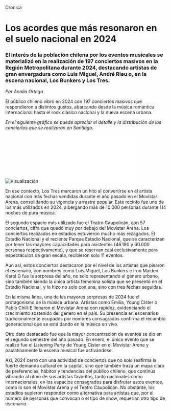 Crónica

# Los acordes que más resonaron en el suelo nacional en 2024

### El interés de la población chilena por los eventos musicales se materializó en la realización de 197 conciertos masivos en la Región Metropolitana durante 2024, destacando artistas de gran envergadura como Luis Miguel, André Rieu o, en la escena nacional, Los Bunkers y Los Tres.

*Por Analía Ortega*

El público chileno vibró en 2024 con 197 conciertos masivos que respondieron a distintos gustos, abarcando desde la música romántica internacional hasta el rock clásico nacional y la nueva escena urbana.

*En el siguiente gráfico se puede apreciar el detalle y la distribución de los conciertos que se realizaron en Santiago.*

![Visualización](https://github.com/Antoapple/Trabajo.semestre/blob/main/Entrega_03/Ortega_Integrante_03_Conciertos_vis_03/Visualizaci%C3%B3n/vis_03.jpg)
![Visualización](vis_03.html)

En ese contexto, Los Tres marcaron un hito al convertirse en el artista nacional con más fechas vendidas durante el año pasado en el Movistar Arena, consolidando su vigencia y arrastre popular. Este recinto fue uno de los más utilizados en 2024, albergando más de 10.000 personas durante 114 noches de pura música.

El segundo espacio más utilizado fue el Teatro Caupolicán, con 57 conciertos, cifra que quedó muy por debajo del Movistar Arena. Los conciertos realizados en estadios estuvieron mucho más rezagados. El Estadio Nacional y el reciente Parque Estadio Nacional, que se caracterizan por tener las mayores capacidades para asistentes (46.190 y 60.000 personas respectivamente), y que se reservan casi exclusivamente para espectáculos de gran escala, recibieron solo 11 eventos.

Aun así, estos conciertos destacaron por el nivel de los artistas que pisaron el escenario, con nombres como Luis Miguel, Los Bunkers e Iron Maiden. Karol G fue la sorpresa del año, no solo representando el género urbano, sino también siendo la única artista femenina solista que se presentó en el Estadio Nacional, y lo hizo no solo con una, sino con tres fechas seguidas.

En la misma línea, una de las mayores sorpresas de 2024 fue el protagonismo de la música urbana. Artistas como Emilia, Young Cister o Pablo Chill-E llenaron el Movistar Arena con rapidez, evidenciando el crecimiento sostenido del género en el país. Su presencia en escenarios tradicionalmente ocupados por nombres consagrados confirma el recambio generacional que se está dando en la música en vivo.

Otro dato destacado fue que la mayor concentración de eventos se dio en el segundo semestre del año pasado. En enero, el único evento que se realizó fue el Listening Party de Young Cister en el Movistar Arena y paulatinamente la escena musical fue activándose.

Así, 2024 cerró con una actividad de conciertos que no solo reafirma la fuerte demanda cultural en la capital, sino que también traza un mapa claro de preferencias, hábitos y tendencias del público chileno, que continúa vibrando al ritmo de sus artistas favoritos, tanto nacionales como internacionales, en los espacios consagrados para disfrutar estos eventos, como lo son el Movistar Arena y el Teatro Caupolicán. No obstante, los estadios supieron responder como alternativa para artistas que, por el número de personas que convocan o el tipo de show, requerían otro tipo de escenario.
